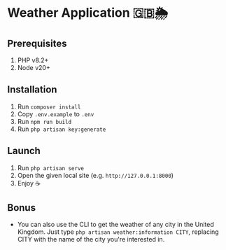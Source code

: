 # Weather Application 🇬🇧🌦️

## Prerequisites
1. PHP v8.2+
2. Node v20+

## Installation
1. Run `composer install`
2. Copy `.env.example` to `.env`
3. Run `npm run build`
4. Run `php artisan key:generate`

## Launch
1. Run `php artisan serve`
2. Open the given local site (e.g. `http://127.0.0.1:8000`)
3. Enjoy ☕️

## Bonus
- You can also use the CLI to get the weather of any city in the United Kingdom. Just type 
`php artisan weather:information CITY`, replacing CITY with the name of the city you're interested in. 